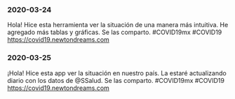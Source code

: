 ### 2020-03-24

Hola! Hice esta herramienta ver la situación de una manera más intuitiva. He agregado más tablas y gráficas. Se las comparto. #COVID19mx #COVID19
https://covid19.newtondreams.com

### 2020-03-25

¡Hola! Hice esta app ver la situación en nuestro país. La estaré actualizando diario con los datos de @SSalud. Se las comparto. #COVID19mx #COVID19
https://covid19.newtondreams.com
